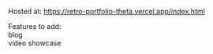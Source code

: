 Hosted at:
https://retro-portfolio-theta.vercel.app/index.html

Features to add:<br>
blog<br>
video showcase<br>
